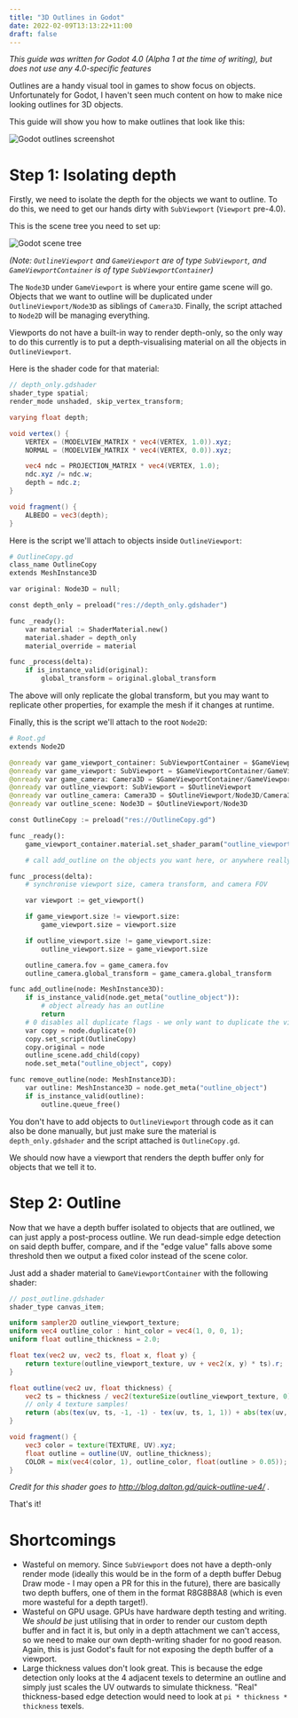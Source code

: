 ```yaml
---
title: "3D Outlines in Godot"
date: 2022-02-09T13:13:22+11:00
draft: false
---
```


_This guide was written for Godot 4.0 (Alpha 1 at the time of writing), but does not use any 4.0-specific features_

Outlines are a handy visual tool in games to show focus on objects. Unfortunately for Godot, I haven't seen much content on how to make nice looking outlines for 3D objects.

This guide will show you how to make outlines that look like this:

![Godot outlines screenshot](/static/godot-outline.png)

# Step 1: Isolating depth

Firstly, we need to isolate the depth for the objects we want to outline. To do this, we need to get our hands dirty with `SubViewport` (`Viewport` pre-4.0).

This is the scene tree you need to set up:

![Godot scene tree](/static/godot-outline-scene-tree.png)

_(Note: `OutlineViewport` and `GameViewport` are of type `SubViewport`, and `GameViewportContainer` is of type `SubViewportContainer`)_

The `Node3D` under `GameViewport` is where your entire game scene will go. Objects that we want to outline will be duplicated under `OutlineViewport/Node3D` as siblings of `Camera3D`. Finally, the script attached to `Node2D` will be managing everything.

Viewports do not have a built-in way to render depth-only, so the only way to do this currently is to put a depth-visualising material on all the objects in `OutlineViewport`.

Here is the shader code for that material:

```glsl
// depth_only.gdshader
shader_type spatial;
render_mode unshaded, skip_vertex_transform;

varying float depth;

void vertex() {
	VERTEX = (MODELVIEW_MATRIX * vec4(VERTEX, 1.0)).xyz;
	NORMAL = (MODELVIEW_MATRIX * vec4(VERTEX, 0.0)).xyz;

	vec4 ndc = PROJECTION_MATRIX * vec4(VERTEX, 1.0);
	ndc.xyz /= ndc.w;
	depth = ndc.z;
}

void fragment() {
	ALBEDO = vec3(depth);
}
```

Here is the script we'll attach to objects inside `OutlineViewport`:

```python
# OutlineCopy.gd
class_name OutlineCopy
extends MeshInstance3D

var original: Node3D = null;

const depth_only = preload("res://depth_only.gdshader")

func _ready():
	var material := ShaderMaterial.new()
	material.shader = depth_only
	material_override = material

func _process(delta):
	if is_instance_valid(original):
		global_transform = original.global_transform
```

The above will only replicate the global transform, but you may want to replicate other properties, for example the mesh if it changes at runtime.

Finally, this is the script we'll attach to the root `Node2D`:

```python
# Root.gd
extends Node2D

@onready var game_viewport_container: SubViewportContainer = $GameViewportContainer
@onready var game_viewport: SubViewport = $GameViewportContainer/GameViewport
@onready var game_camera: Camera3D = $GameViewportContainer/GameViewport/Node3D/Camera3D
@onready var outline_viewport: SubViewport = $OutlineViewport
@onready var outline_camera: Camera3D = $OutlineViewport/Node3D/Camera3D
@onready var outline_scene: Node3D = $OutlineViewport/Node3D

const OutlineCopy := preload("res://OutlineCopy.gd")

func _ready():
	game_viewport_container.material.set_shader_param("outline_viewport_texture", outline_viewport.get_texture())

    # call add_outline on the objects you want here, or anywhere really

func _process(delta):
    # synchronise viewport size, camera transform, and camera FOV

	var viewport := get_viewport()

	if game_viewport.size != viewport.size:
		game_viewport.size = viewport.size

	if outline_viewport.size != game_viewport.size:
		outline_viewport.size = game_viewport.size

	outline_camera.fov = game_camera.fov
	outline_camera.global_transform = game_camera.global_transform

func add_outline(node: MeshInstance3D):
	if is_instance_valid(node.get_meta("outline_object")):
		# object already has an outline
		return
	# 0 disables all duplicate flags - we only want to duplicate the visuals
	var copy = node.duplicate(0)
	copy.set_script(OutlineCopy)
	copy.original = node
	outline_scene.add_child(copy)
	node.set_meta("outline_object", copy)

func remove_outline(node: MeshInstance3D):
	var outline: MeshInstance3D = node.get_meta("outline_object")
	if is_instance_valid(outline):
		outline.queue_free()
```

You don't have to add objects to `OutlineViewport` through code as it can also be done manually, but just make sure the material is `depth_only.gdshader` and the script attached is `OutlineCopy.gd`.

We should now have a viewport that renders the depth buffer only for objects that we tell it to.

# Step 2: Outline

Now that we have a depth buffer isolated to objects that are outlined, we can just apply a post-process outline. We run dead-simple edge detection on said depth buffer, compare, and if the "edge value" falls above some threshold then we output a fixed color instead of the scene color.

Just add a shader material to `GameViewportContainer` with the following shader:

```glsl
// post_outline.gdshader
shader_type canvas_item;

uniform sampler2D outline_viewport_texture;
uniform vec4 outline_color : hint_color = vec4(1, 0, 0, 1);
uniform float outline_thickness = 2.0;

float tex(vec2 uv, vec2 ts, float x, float y) {
	return texture(outline_viewport_texture, uv + vec2(x, y) * ts).r;
}

float outline(vec2 uv, float thickness) {
	vec2 ts = thickness / vec2(textureSize(outline_viewport_texture, 0));
    // only 4 texture samples!
	return (abs(tex(uv, ts, -1, -1) - tex(uv, ts, 1, 1)) + abs(tex(uv, ts, 1, -1) - tex(uv, ts, -1, 1)));
}

void fragment() {
	vec3 color = texture(TEXTURE, UV).xyz;
	float outline = outline(UV, outline_thickness);
	COLOR = mix(vec4(color, 1), outline_color, float(outline > 0.05));
}
```

_Credit for this shader goes to http://blog.dalton.gd/quick-outline-ue4/ ._

That's it!

# Shortcomings

-   Wasteful on memory. Since `SubViewport` does not have a depth-only render mode (ideally this would be in the form of a depth buffer Debug Draw mode - I may open a PR for this in the future), there are basically two depth buffers, one of them in the format R8G8B8A8 (which is even more wasteful for a depth target!).
-   Wasteful on GPU usage. GPUs have hardware depth testing and writing. We _should be_ just utilising that in order to render our custom depth buffer and in fact it is, but only in a depth attachment we can't access, so we need to make our own depth-writing shader for no good reason. Again, this is just Godot's fault for not exposing the depth buffer of a viewport.
-   Large thickness values don't look great. This is because the edge detection only looks at the 4 adjacent texels to determine an outline and simply just scales the UV outwards to simulate thickness. "Real" thickness-based edge detection would need to look at `pi * thickness * thickness` texels.
